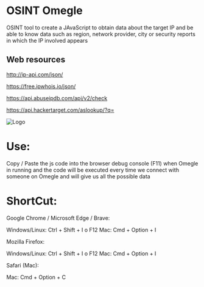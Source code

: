 # OSINT Omegle
OSINT tool to create a JAvaScript to obtain data about the target IP and be able to know data such as region, network provider, city or security reports in which the IP involved appears

## Web resources

http://ip-api.com/json/

https://free.ipwhois.io/json/

https://api.abuseipdb.com/api/v2/check

https://api.hackertarget.com/aslookup/?q=


![Logo](https://encrypted-tbn0.gstatic.com/images?q=tbn:ANd9GcQn61CcpAYMcdJlH79pAyUH-OsOHOdgR82DWQ&s)

# Use: 
Copy / Paste the js code into the browser debug console (F11) when Omegle in running and the code will be executed every time we connect with someone on Omegle and will give us all the possible data

# ShortCut: 

Google Chrome / Microsoft Edge / Brave:

Windows/Linux: Ctrl + Shift + I o F12
Mac: Cmd + Option + I

Mozilla Firefox:

Windows/Linux: Ctrl + Shift + I o F12
Mac: Cmd + Option + I

Safari (Mac):

Mac: Cmd + Option + C
